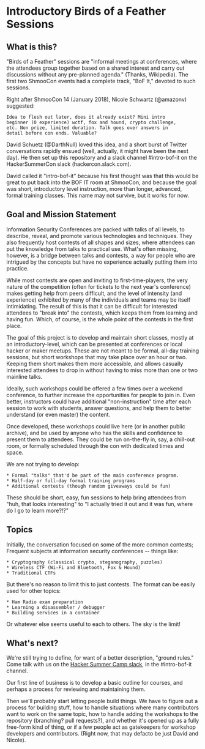 # Introductory Birds of a Feather Sessions

## What is this?

"Birds of a Feather" sessions are "informal meetings at conferences, 
where the attendees group together based on a shared interest and 
carry out discussions without any pre-planned agenda." (Thanks, 
Wikipedia). The first two ShmooCon events had a complete track, 
"BoF It," devoted to such sessions. 

Right after ShmooCon 14 (January 2018), Nicole Schwartz (@amazonv) 
suggested:

    Idea to flesh out later, does it already exist? Mini intro 
    beginner (0 experience) wctf, fox and hound, crypto challenge, 
    etc. Non prize, limited duration. Talk goes over answers in 
    detail before con ends. Valuable?

David Schuetz (@DarthNull) loved this idea, and a short burst of 
Twitter conversations rapidly ensued (well, actually, it might have 
been the next day). He then set up this repository and a slack 
channel #intro-bof-it on the HackerSummerCon slack (hackercon.slack.com). 

David called it "intro-bof-it" because his first thought was that 
this would be great to put back into the BOF IT room at ShmooCon, and 
because the goal was short, introductory level instruction, more 
than longer, advanced, formal training classes. This name may not 
survive, but it works for now.


## Goal and Mission Statement

Information Security Conferences are packed with talks of all levels, 
to describe, reveal, and promote various technologies and techniques. 
They also frequently host contests of all shapes and sizes, where 
attendees can put the knowledge from talks to practical use. What's 
often missing, however, is a bridge between talks and contests, a way 
for people who are intrigued by the concepts but have no experience 
actually putting them into practice.

While most contests are open and inviting to first-time-players, the
very nature of the competition (often for tickets to the next year's 
conference) makes getting help from peers difficult, and the level of
intensity (and experience) exhibited by many of the individuals and
teams may be itself intimidating. The result of this is that it can 
be difficult for interested attendees to "break into" the contests,
which keeps them from learning and having fun. Which, of course, is
the whole point of the contests in the first place.

The goal of this project is to develop and maintain short classes,
mostly at an introductory-level, which can be presented at conferences
or local hacker or maker meetups. These are not meant to be formal, 
all-day training sessions, but short workshops that may take place 
over an hour or two. Keeping them short makes them more accessible, 
and allows casually interested attendees to drop in without having to
miss more than one or two mainline talks.

Ideally, such workshops could be offered a few times over a weekend 
conference, to further increase the opportunities for people to join
in. Even better, instructors could have additional "non-instruction" 
time after each session to work with students, answer questions, and
help them to better understand (or even master) the content.

Once developed, these workshops could live here (or in another public
archive), and be used by anyone who has the skills and confidence to
present them to attendees. They could be run on-the-fly in, say, a
chill-out room, or formally scheduled through the con with dedicated
times and space.

We are not trying to develop:

    * Formal "talks" that'd be part of the main conference program. 
    * Half-day or full-day formal training programs
    * Additional contests (though random giveaways could be fun)

These should be short, easy, fun sessions to help bring attendees from
"huh, that looks interesting" to "I actually tried it out and it 
was fun, where do I go to learn more?!?"


## Topics

Initially, the conversation focused on some of the more common contests;
Frequent subjects at information security conferences -- things like:

    * Cryptography (classical crypto, steganography, puzzles)
    * Wireless CTF (Wi-Fi and Bluetooth, Fox & Hound)
    * Traditional CTFs

But there's no reason to limit this to just contests. The format 
can be easily used for other topics:

    * Ham Radio exam preparation
    * Learning a disassembler / debugger
    * Building services in a container

Or whatever else seems useful to each to others. The sky is the limit!


## What's next?

We're still trying to define, for want of a better description, 
"ground rules." Come talk with us on the [Hacker Summer Camp slack](https://hackercon.slack.com), in the #intro-bof-it channel. 

Our first line of business is to develop a basic outline for courses, 
and perhaps a process for reviewing and maintaining them. 

Then we'll probably start letting people build things. We have to figure
out a process for building stuff, how to handle situations where many
contributors want to work on the same topic, how to handle adding the
workshops to the repository (branching? pull requests?), and whether it's
opened up as a fully free-form kind of thing, or if a few people act as
gatekeepers for workshop developers and contributors. (Right now, that 
may defacto be just David and Nicole). 

